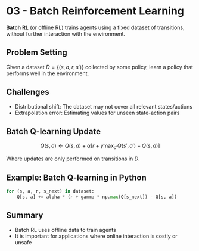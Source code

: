 # 03 - Batch Reinforcement Learning

**Batch RL** (or offline RL) trains agents using a fixed dataset of transitions, without further interaction with the environment.

## Problem Setting

Given a dataset $`D = \{(s, a, r, s')\}`$ collected by some policy, learn a policy that performs well in the environment.

## Challenges
- Distributional shift: The dataset may not cover all relevant states/actions
- Extrapolation error: Estimating values for unseen state-action pairs

## Batch Q-learning Update

```math
Q(s, a) \leftarrow Q(s, a) + \alpha [r + \gamma \max_{a'} Q(s', a') - Q(s, a)]
```
Where updates are only performed on transitions in $`D`$.

## Example: Batch Q-learning in Python

```python
for (s, a, r, s_next) in dataset:
    Q[s, a] += alpha * (r + gamma * np.max(Q[s_next]) - Q[s, a])
```

## Summary
- Batch RL uses offline data to train agents
- It is important for applications where online interaction is costly or unsafe 